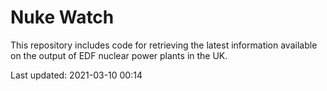 # Nuke Watch

This repository includes code for retrieving the latest information available on the output of EDF nuclear power plants in the UK.

Last updated: 2021-03-10 00:14